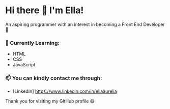 # Hi there 👋 I'm Ella!
An aspiring programmer with an interest in becoming a Front End Developer 🚀

### 🌱 Currently Learning:
- HTML
- CSS
- JavaScript

### 📫 You can kindly contact me through:
- [LinkedIn] https://www.linkedin.com/in/ellaaurelia

Thank you for visiting my GitHub profile 😄

<!--
**ellaaurelia/ellaaurelia** is a ✨ _special_ ✨ repository because its `README.md` (this file) appears on your GitHub profile.

Here are some ideas to get you started:

- 🔭 I’m currently working on ...
- 🌱 I’m currently learning ...
- 👯 I’m looking to collaborate on ...
- 🤔 I’m looking for help with ...
- 💬 Ask me about ...
- 📫 How to reach me: ...
- 😄 Pronouns: ...
- ⚡ Fun fact: ...
-->
